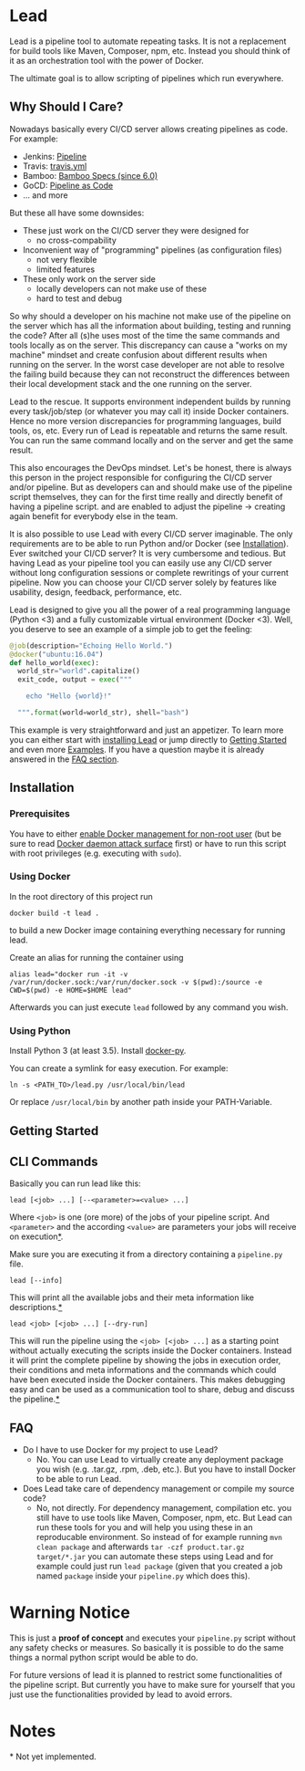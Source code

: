 # Lead

Lead is a pipeline tool to automate repeating tasks. It is not a replacement for build tools like Maven, Composer, npm, etc. Instead you should think of it as an orchestration tool with the power of Docker.

The ultimate goal is to allow scripting of pipelines which run everywhere.

## Why Should I Care?

Nowadays basically every CI/CD server allows creating pipelines as code. For example:

- Jenkins: [Pipeline](https://jenkins.io/doc/book/pipeline/) 
- Travis: [travis.yml](https://docs.travis-ci.com/user/getting-started/)
- Bamboo: [Bamboo Specs (since 6.0)](https://confluence.atlassian.com/bamboo/tutorial-create-a-simple-plan-with-bamboo-specs-894743911.html)
- GoCD: [Pipeline as Code](https://docs.gocd.io/17.4.0/advanced_usage/pipelines_as_code.html)
- ... and more

But these all have some downsides:

- These just work on the CI/CD server they were designed for
  - no cross-compability
- Inconvenient way of "programming" pipelines (as configuration files)
  - not very flexible
  - limited features
- These only work on the server side
  - locally developers can not make use of these
  - hard to test and debug

So why should a developer on his machine not make use of the pipeline on the server which has all the information about building, testing and running the code? After all (s)he uses most of the time the same commands and tools locally as on the server. This discrepancy can cause a "works on my machine" mindset and create confusion about different results when running on the server. In the worst case developer are not able to resolve the failing build because they can not reconstruct the differences between their local development stack and the one running on the server.

Lead to the rescue. It supports environment independent builds by running every task/job/step (or whatever you may call it) inside Docker containers. Hence no more version discrepancies for programming languages, build tools, os, etc. Every run of Lead is repeatable and returns the same result. You can run the same command locally and on the server and get the same result. 

This also encourages the DevOps mindset. Let's be honest, there is always this person in the project responsible for configuring the CI/CD server and/or pipeline. But as developers can and should make use of the pipeline script themselves, they can for the first time really and directly benefit of having a pipeline script.  and are enabled to adjust the pipeline -> creating again benefit for everybody else in the team.

It is also possible to use Lead with every CI/CD server imaginable. The only requirements are to be able to run Python and/or Docker (see [Installation](#Installation)). Ever switched your CI/CD server? It is very cumbersome and tedious. But having Lead as your pipeline tool you can easily use any CI/CD server without long configuration sessions or complete rewritings of your current pipeline. Now you can choose your CI/CD server solely by features like usability, design, feedback, performance, etc.

Lead is designed to give you all the power of a real programming language (Python <3) and a fully customizable virtual environment (Docker <3). Well, you deserve to see an example of a simple job to get the feeling:

```python
@job(description="Echoing Hello World.")
@docker("ubuntu:16.04")
def hello_world(exec):
  world_str="world".capitalize()
  exit_code, output = exec("""

    echo "Hello {world}!"

  """.format(world=world_str), shell="bash")
``` 
This example is very straightforward and just an appetizer. To learn more you can either start with [installing Lead](#Installation) or jump directly to [Getting Started](#GettingStarted) and even more [Examples](#Examples). If you have a question maybe it is already answered in the [FAQ section](#FAQ).

## Installation

### Prerequisites

You have to either [enable Docker management for non-root user](https://docs.docker.com/engine/installation/linux/linux-postinstall/#manage-docker-as-a-non-root-user) (but be sure to read [Docker daemon attack surface](https://docs.docker.com/engine/security/security/#docker-daemon-attack-surface) first) or have to run this script with root privileges (e.g. executing with `sudo`).

### Using Docker

In the root directory of this project run

```
docker build -t lead .
```

to build a new Docker image containing everything necessary for running lead.

Create an alias for running the container using

```
alias lead="docker run -it -v /var/run/docker.sock:/var/run/docker.sock -v $(pwd):/source -e CWD=$(pwd) -e HOME=$HOME lead"
```

Afterwards you can just execute `lead` followed by any command you wish.

### Using Python

Install Python 3 (at least 3.5). Install [docker-py](https://github.com/docker/docker-py#installation).

You can create a symlink for easy execution. For example:

```
ln -s <PATH_TO>/lead.py /usr/local/bin/lead
```

Or replace `/usr/local/bin` by another path inside your PATH-Variable.

## Getting Started

## CLI Commands

Basically you can run lead like this:

```
lead [<job> ...] [--<parameter>=<value> ...]
```

Where `<job>` is one (ore more) of the jobs of your pipeline script. And `<parameter>` and the according `<value>` are parameters your jobs will receive on execution[*](#Notes).

Make sure you are executing it from a directory containing a `pipeline.py` file.

```
lead [--info]
```
This will print all the available jobs and their meta information like descriptions.[*](#Notes)

```
lead <job> [<job> ...] [--dry-run]
```
This will run the pipeline using the `<job> [<job> ...]` as a starting point without actually executing the scripts inside the Docker containers. Instead it will print the complete pipeline by showing the jobs in execution order, their conditions and meta informations and the commands which could have been executed inside the Docker containers. This makes debugging easy and can be used as a communication tool to share, debug and discuss the pipeline.[*](#Notes)

## FAQ

- Do I have to use Docker for my project to use Lead?
  - No. You can use Lead to virtually create any deployment package you wish (e.g. .tar.gz, .rpm, .deb, etc.). But you have to install Docker to be able to run Lead.
- Does Lead take care of dependency management or compile my source code?
  - No, not directly. For dependency management, compilation etc. you still have to use tools like Maven, Composer, npm, etc. But Lead can run these tools for you and will help you using these in an reproducable environment. So instead of for example running `mvn clean package` and afterwards `tar -czf product.tar.gz target/*.jar` you can automate these steps using Lead and for example could just run `lead package` (given that you created a job named `package` inside your `pipeline.py` which does this).

# Warning Notice

This is just a **proof of concept** and executes your `pipeline.py` script without any safety checks or measures. So basically it is possible to do the same things a normal python script would be able to do.

For future versions of lead it is planned to restrict some functionalities of the pipeline script. But currently you have to make sure for yourself that you just use the functionalities provided by lead to avoid errors.

# Notes

\* Not yet implemented.